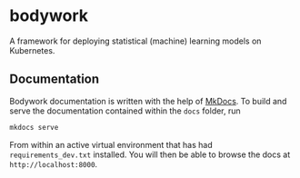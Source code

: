 # bodywork

A framework for deploying statistical (machine) learning models on Kubernetes.

## Documentation

Bodywork documentation is written with the help of [MkDocs](https://www.mkdocs.org). To build and serve the documentation contained within the `docs` folder, run

```bash
mkdocs serve
```

From within an active virtual environment that has had `requirements_dev.txt` installed. You will then be able to browse the docs at `http://localhost:8000`.
